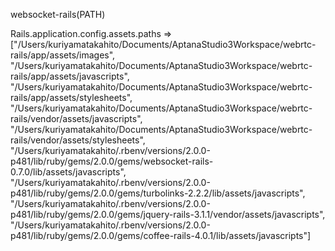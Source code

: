 websocket-rails(PATH)

Rails.application.config.assets.paths
=>["/Users/kuriyamatakahito/Documents/AptanaStudio3Workspace/webrtc-rails/app/assets/images",
"/Users/kuriyamatakahito/Documents/AptanaStudio3Workspace/webrtc-rails/app/assets/javascripts",
"/Users/kuriyamatakahito/Documents/AptanaStudio3Workspace/webrtc-rails/app/assets/stylesheets",
"/Users/kuriyamatakahito/Documents/AptanaStudio3Workspace/webrtc-rails/vendor/assets/javascripts",
"/Users/kuriyamatakahito/Documents/AptanaStudio3Workspace/webrtc-rails/vendor/assets/stylesheets",
"/Users/kuriyamatakahito/.rbenv/versions/2.0.0-p481/lib/ruby/gems/2.0.0/gems/websocket-rails-0.7.0/lib/assets/javascripts",
"/Users/kuriyamatakahito/.rbenv/versions/2.0.0-p481/lib/ruby/gems/2.0.0/gems/turbolinks-2.2.2/lib/assets/javascripts",
"/Users/kuriyamatakahito/.rbenv/versions/2.0.0-p481/lib/ruby/gems/2.0.0/gems/jquery-rails-3.1.1/vendor/assets/javascripts",
"/Users/kuriyamatakahito/.rbenv/versions/2.0.0-p481/lib/ruby/gems/2.0.0/gems/coffee-rails-4.0.1/lib/assets/javascripts"]